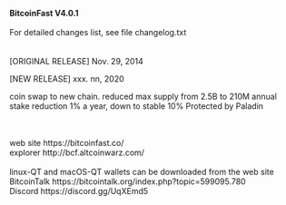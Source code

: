 <b>BitcoinFast V4.0.1</b> <br>
<br>
For detailed changes list, see file changelog.txt
<br>
<br>
<br>
[ORIGINAL RELEASE]
Nov. 29, 2014


[NEW RELEASE]
xxx. nn, 2020

  coin swap to new chain.
  reduced max supply from 2.5B to 210M
  annual stake reduction 1% a year, down to stable 10%
  Protected by Paladin

<br>
<br>
web site https://bitcoinfast.co/<br>
explorer http://bcf.altcoinwarz.com/<br>
<br>
linux-QT and macOS-QT wallets can be downloaded from the web site<br>
BitcoinTalk https://bitcointalk.org/index.php?topic=599095.780<br>
Discord https://discord.gg/UqXEmd5


